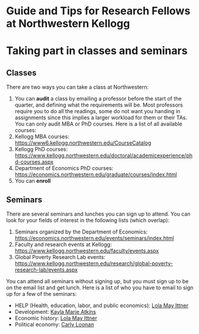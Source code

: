 # Guide and Tips for Research Fellows at Northwestern Kellogg


# Taking part in classes and seminars
## Classes
There are two ways you can take a class at Northwestern:
1. You can **audit** a class by emailing a professor before the start of the quarter, and defining what the requirements will be. Most professors require you to do all the readings, some do not want you handing in assignments since this implies a larger workload for them or their TAs. You can only audit MBA or PhD courses. Here is a list of all available courses:
  1. Kellogg MBA courses: https://www6.kellogg.northwestern.edu/CourseCatalog
  2. Kellogg PhD courses: https://www.kellogg.northwestern.edu/doctoral/academicexperience/phd-courses.aspx
  3. Department of Economics PhD courses: https://economics.northwestern.edu/graduate/courses/index.html
5. You can **enroll**
## Seminars
There are several seminars and lunches you can sign up to attend. You can look for your fields of interest in the following lists (which overlap):
1. Seminars organized by the Department of Economics: https://economics.northwestern.edu/events/seminars/index.html
2. Faculty and research events at Kellogg: https://www.kellogg.northwestern.edu/faculty/events.aspx
3. Global Poverty Research Lab events: https://www.kellogg.northwestern.edu/research/global-poverty-research-lab/events.aspx

You can attend all seminars without signing up, but you must sign up to be on the email list and get lunch. Here is a list of who you have to email to sign up for a few of the seminars:
- HELP (Health, education, labor, and public economics): [Lola May Ittner](mailto:lola.ittner@NORTHWESTERN.EDU)
- Development: [Kayla Marie Atkins](mailto:kayla.carbone@NORTHWESTERN.EDU)
- Economic history: [Lola May Ittner](mailto:lola.ittner@NORTHWESTERN.EDU)
- Political economy: [Carly Loonan](mailto:carly.loonan@kellogg.northwestern.edu)
